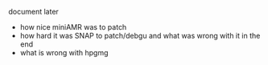 document later 
- how nice miniAMR was to patch
- how hard it was SNAP to patch/debgu and what was wrong with it in the end
- what is wrong with hpgmg
